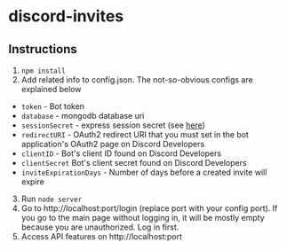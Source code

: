 # discord-invites

## Instructions

1. `npm install`
2. Add related info to config.json. The not-so-obvious configs are explained below
  * `token` - Bot token
  * `database` - mongodb database uri
  * `sessionSecret` - express session secret (see [here](https://stackoverflow.com/questions/5343131/what-is-the-sessions-secret-option))
  * `redirectURI` - OAuth2 redirect URI that you must set in the bot application's OAuth2 page on Discord Developers
  * `clientID` - Bot's client ID found on Discord Developers
  * `clientSecret` Bot's client secret found on Discord Developers
  * `inviteExpirationDays` - Number of days before a created invite will expire
3. Run `node server`
4. Go to http://localhost:port/login (replace port with your config port). If you go to the main page without logging in, it will be mostly empty because you are unauthorized. Log in first.
5. Access API features on http://localhost:port
